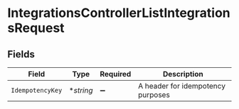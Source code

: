 # IntegrationsControllerListIntegrationsRequest


## Fields

| Field                             | Type                              | Required                          | Description                       |
| --------------------------------- | --------------------------------- | --------------------------------- | --------------------------------- |
| `IdempotencyKey`                  | **string*                         | :heavy_minus_sign:                | A header for idempotency purposes |